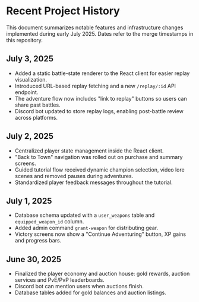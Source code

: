# Recent Project History

This document summarizes notable features and infrastructure changes implemented during early July 2025. Dates refer to the merge timestamps in this repository.

## July 3, 2025
- Added a static battle-state renderer to the React client for easier replay visualization.
- Introduced URL-based replay fetching and a new `/replay/:id` API endpoint.
- The adventure flow now includes "link to replay" buttons so users can share past battles.
- Discord bot updated to store replay logs, enabling post-battle review across platforms.

## July 2, 2025
- Centralized player state management inside the React client.
- "Back to Town" navigation was rolled out on purchase and summary screens.
- Guided tutorial flow received dynamic champion selection, video lore scenes and removed pauses during adventures.
- Standardized player feedback messages throughout the tutorial.

## July 1, 2025
- Database schema updated with a `user_weapons` table and `equipped_weapon_id` column.
- Added admin command `grant-weapon` for distributing gear.
- Victory screens now show a "Continue Adventuring" button, XP gains and progress bars.

## June 30, 2025
- Finalized the player economy and auction house: gold rewards, auction services and PvE/PvP leaderboards.
- Discord bot can mention users when auctions finish.
- Database tables added for gold balances and auction listings.
